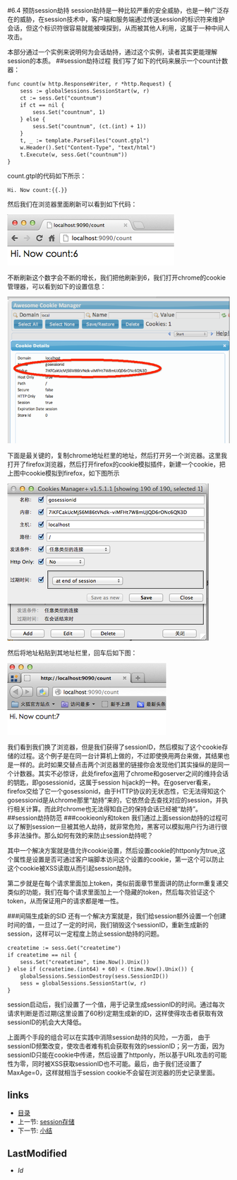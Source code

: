 #6.4 预防session劫持
session劫持是一种比较严重的安全威胁，也是一种广泛存在的威胁，在session技术中，客户端和服务端通过传送session的标识符来维护会话，但这个标识符很容易就能被嗅探到，从而被其他人利用，这属于一种中间人攻击。

本部分通过一个实例来说明何为会话劫持，通过这个实例，读者其实更能理解session的本质。
##session劫持过程
我们写了如下的代码来展示一个count计数器：

	func count(w http.ResponseWriter, r *http.Request) {
		sess := globalSessions.SessionStart(w, r)
		ct := sess.Get("countnum")
		if ct == nil {
			sess.Set("countnum", 1)
		} else {
			sess.Set("countnum", (ct.(int) + 1))
		}
		t, _ := template.ParseFiles("count.gtpl")
		w.Header().Set("Content-Type", "text/html")
		t.Execute(w, sess.Get("countnum"))
	}
	

count.gtpl的代码如下所示：

	Hi. Now count:{{.}}
	
然后我们在浏览器里面刷新可以看到如下代码：

![](images/6.4.hijack.png?raw=true)		

不断刷新这个数字会不断的增长，我们把他刷新到6，我们打开chrome的cookie管理器，可以看到如下的设置信息：


![](images/6.4.cookie.png?raw=true)	

下面是最关键的，复制chrome地址栏里的地址，然后打开另一个浏览器。这里我打开了firefox浏览器，然后打开firefox的cookie模拟插件，新建一个cookie，把上图中cookie模拟到firefox，如下图所示

![](images/6.4.setcookie.png?raw=true)

然后将地址粘贴到其地址栏里，回车后如下图：

![](images/6.4.hijacksuccess.png?raw=true)

我们看到我们换了浏览器，但是我们获得了sessionID，然后模拟了这个cookie存储的过程。这个例子是在同一台计算机上做的，不过即使换用两台来做，其结果也是一样的。此时如果交替点击两个浏览器里的链接你会发现他们其实操纵的是同一个计数器。其实不必惊讶，此处firefox盗用了chrome和goserver之间的维持会话的钥匙，即gosessionid，这属于session hijack的一种。在goserver看来，firefox交给了它一个gosessionid，由于HTTP协议的无状态性，它无法得知这个gosessionid是从chrome那里“劫持”来的，它依然会去查找对应的session，并执行相关计算。而此时chrome也无法得知自己的保持会话已经被“劫持”。
##session劫持防范
###cookieonly和token
我们通过上面session劫持的过程可以了解到session一旦被其他人劫持，就非常危险，黑客可以模拟用户行为进行很多非法操作。那么如何有效的来防止session劫持呢？

其中一个解决方案就是值允许cookie设置，然后设置cookie的httponly为true,这个属性是设置是否可通过客户端脚本访问这个设置的cookie，第一这个可以防止这个cookie被XSS读取从而引起session劫持。

第二步就是在每个请求里面加上token，类似前面章节里面讲的防止form重复递交类似的功能，我们在每个请求里面加上一个隐藏的token，然后每次验证这个token，从而保证用户的请求都是唯一性。


###间隔生成新的SID
还有一个解决方案就是，我们给session额外设置一个创建时间的值，一旦过了一定的时间，我们销毁这个sessionID，重新生成新的session，这样可以一定程度上防止session劫持的问题。

	createtime := sess.Get("createtime")
	if createtime == nil {
		sess.Set("createtime", time.Now().Unix())
	} else if (createtime.(int64) + 60) < (time.Now().Unix()) {
		globalSessions.SessionDestroy(sess.SessionID())
		sess = globalSessions.SessionStart(w, r)
	}

session启动后，我们设置了一个值，用于记录生成sessionID的时间。通过每次请求判断是否过期(这里设置了60秒)定期生成新的ID，这样使得攻击者获取有效sessionID的机会大大降低。

上面两个手段的组合可以在实践中消除session劫持的风险，一方面，	由于sessionID频繁改变，使攻击者难有机会获取有效的sessionID；另一方面，因为sessionID只能在cookie中传递，然后设置了httponly，所以基于URL攻击的可能性为零，同时被XSS获取sessionID也不可能。最后，由于我们还设置了MaxAge=0，这样就相当于session cookie不会留在浏览器的历史记录里面。


## links
   * [目录](<preface.md>)
   * 上一节: [session存储](<6.3.md>)
   * 下一节: [小结](<6.5.md>)

## LastModified 
   * $Id$